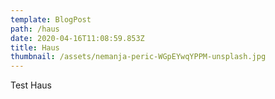 ```yaml
---
template: BlogPost
path: /haus
date: 2020-04-16T11:08:59.853Z
title: Haus
thumbnail: /assets/nemanja-peric-WGpEYwqYPPM-unsplash.jpg
---
```

Test Haus